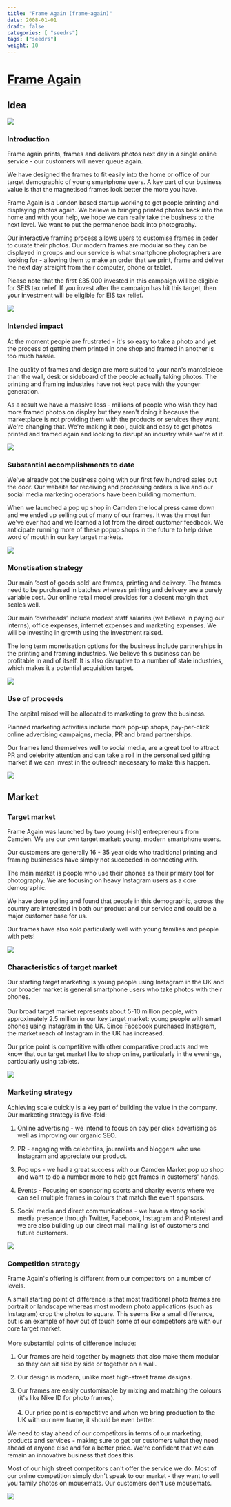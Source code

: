 ```yaml
---
title: "Frame Again (frame-again)"
date: 2008-01-01
draft: false
categories: [ "seedrs"]
tags: ["seedrs"]
weight: 10
---
```


# [Frame Again](https://www.seedrs.com/frame-again)

## Idea

![](/img/seedrs/uploads/startup/section_image/image/1645/1f03xv5kdjgi9wo4x4ngo0exmgzsezz/Get-Framing1-950x632.jpg?rect=0%2C145%2C950%2C483&w=600&fit=clip&s=7f8213da2981575df333039c6e374428)

### Introduction

Frame again prints, frames and delivers photos next day in a single online service - our customers will never queue again.

We have designed the frames to fit easily into the home or office of our target demographic of young smartphone users. A key part of our business value is that the magnetised frames look better the more you have.

Frame Again is a London based startup working to get people printing and displaying photos again. We believe in bringing printed photos back into the home and with your help, we hope we can really take the business to the next level. We want to put the permanence back into photography.

Our interactive framing process allows users to customise frames in order to curate their photos. Our modern frames are modular so they can be displayed in groups and our service is what smartphone photographers are looking for - allowing them to make an order that we print, frame and deliver the next day straight from their computer, phone or tablet.

Please note that the first £35,000 invested in this campaign will be eligible for SEIS tax relief. If you invest after the campaign has hit this target, then your investment will be eligible for EIS tax relief.

![](/img/seedrs/uploads/startup/section_image/image/1659/jrk4q86peqr7ccx960nqensytsgk92k/New_Frame_Again_Website1.jpg?rect=0%2C0%2C1200%2C1069&w=600&fit=clip&s=cb3eea202465020bdf6ab9d15b156bfc)

### Intended impact

At the moment people are frustrated - it's so easy to take a photo and yet the process of getting them printed in one shop and framed in another is too much hassle.

The quality of frames and design are more suited to your nan's mantelpiece than the wall, desk or sideboard of the people actually taking photos. The printing and framing industries have not kept pace with the younger generation.

As a result we have a massive loss - millions of people who wish they had more framed photos on display but they aren't doing it because the marketplace is not providing them with the products or services they want. We're changing that. We're making it cool, quick and easy to get photos printed and framed again and looking to disrupt an industry while we're at it.

![](/img/seedrs/uploads/startup/section_image/image/1649/3wm3770plot7nle34wj5um5m4584g5w/Get-Framing....-950x632.jpg?w=600&fit=clip&s=d868720738eb45deb2413dab3604b85a)

### Substantial accomplishments to date

We've already got the business going with our first few hundred sales out the door. Our website for receiving and processing orders is live and our social media marketing operations have been building momentum.

When we launched a pop up shop in Camden the local press came down and we ended up selling out of many of our frames. It was the most fun we've ever had and we learned a lot from the direct customer feedback. We anticipate running more of these popup shops in the future to help drive word of mouth in our key target markets.

![](/img/seedrs/uploads/startup/section_image/image/1650/6nkk4hc8fashrnuy5qgy8z0bgxvxxha/1514628997.jpg?w=600&fit=clip&s=b55a6d37e60a7864f094baac9162ea8e)

### Monetisation strategy

Our main ‘cost of goods sold’ are frames, printing and delivery. The frames need to be purchased in batches whereas printing and delivery are a purely variable cost. Our online retail model provides for a decent margin that scales well.

Our main ‘overheads’ include modest staff salaries (we believe in paying our interns), office expenses, internet expenses and marketing expenses. We will be investing in growth using the investment raised.

The long term monetisation options for the business include partnerships in the printing and framing industries. We believe this business can be profitable in and of itself. It is also disruptive to a number of stale industries, which makes it a potential acquisition target.

![](/img/seedrs/uploads/startup/section_image/image/1661/56fxb74d5ifaq1rglkcov6posmkdkmn/Email_iphone2.png?w=600&fit=clip&s=071ebaeee7e687e9a46c2d4aa6acbad1)

### Use of proceeds

The capital raised will be allocated to marketing to grow the business.

Planned marketing activities include more pop-up shops, pay-per-click online advertising campaigns, media, PR and brand partnerships.

Our frames lend themselves well to social media, are a great tool to attract PR and celebrity attention and can take a roll in the personalised gifting market if we can invest in the outreach necessary to make this happen.

![](/img/seedrs/uploads/startup/section_image/image/1652/n4qt19dbipfd1wshljagy3b3552lf2r/Get-Framin.....-950x632.jpg?rect=0%2C154%2C950%2C477&w=600&fit=clip&s=0cab223386865b0bcd99c6a44df87889)

## Market

### Target market

Frame Again was launched by two young (-ish) entrepreneurs from Camden. We are our own target market: young, modern smartphone users.

Our customers are generally 16 - 35 year olds who traditional printing and framing businesses have simply not succeeded in connecting with.

The main market is people who use their phones as their primary tool for photography. We are focusing on heavy Instagram users as a core demographic.

We have done polling and found that people in this demographic, across the country are interested in both our product and our service and could be a major customer base for us.

Our frames have also sold particularly well with young families and people with pets!

![](https://seedrs.imgix.net/uploads/startup/section_image/image/1654/iabzs01gsp8t7bebzzy4syoa2ffuxcr/Get-Framing.-950x547.jpg?w=600&fit=clip&s=bd1d560735f7e4a9acebbb6b58c9e76a)

### Characteristics of target market

Our starting target marketing is young people using Instagram in the UK and our broader market is general smartphone users who take photos with their phones. <br> <br>Our broad target market represents about 5-10 million people, with approximately 2.5 million in our key target market: young people with smart phones using Instagram in the UK. Since Facebook purchased Instagram, the market reach of Instagram in the UK has increased.

Our price point is competitive with other comparative products and we know that our target market like to shop online, particularly in the evenings, particularly using tablets.

![](https://seedrs.imgix.net/uploads/startup/section_image/image/1658/5kfnkc6slqe46zqifqfwrdjexfxfd8i/FRAME_AGAIN_packaging_boxes_30_Project_image.jpg?rect=132%2C10%2C543%2C483&w=600&fit=clip&s=6058a979ba497014560ca327a35486ec)

### Marketing strategy

Achieving scale quickly is a key part of building the value in the company. Our marketing strategy is five-fold:

1. Online advertising - we intend to focus on pay per click advertising as well as improving our organic SEO.

2. PR - engaging with celebrities, journalists and bloggers who use Instagram and appreciate our product.

3. Pop ups - we had a great success with our Camden Market pop up shop and want to do a number more to help get frames in customers' hands.

4. Events - Focusing on sponsoring sports and charity events where we can sell multiple frames in colours that match the event sponsors.

5. Social media and direct communications - we have a strong social media presence through Twitter, Facebook, Instagram and Pinterest and we are also building up our direct mail mailing list of customers and future customers.

![](https://seedrs.imgix.net/uploads/startup/section_image/image/1655/qv3nn1jl347ctsmwiq85yae5v7cuhpl/545731813.jpg?w=600&fit=clip&s=4417059f7927c8e612d3bb1f0d133d3a)

### Competition strategy

Frame Again's offering is different from our competitors on a number of levels.

A small starting point of difference is that most traditional photo frames are portrait or landscape whereas most modern photo applications (such as Instagram) crop the photos to square. This seems like a small difference, but is an example of how out of touch some of our competitors are with our core target market. <br> <br>More substantial points of difference include:

1. Our frames are held together by magnets that also make them modular so they can sit side by side or together on a wall.

2. Our design is modern, unlike most high-street frame designs.

3. Our frames are easily customisable by mixing and matching the colours (it's like Nike ID for photo frames). <br> <br>4. Our price point is competitive and when we bring production to the UK with our new frame, it should be even better.

We need to stay ahead of our competitors in terms of our marketing, products and services - making sure to get our customers what they need ahead of anyone else and for a better price. We're confident that we can remain an innovative business that does this.

Most of our high street competitors can't offer the service we do. Most of our online competition simply don't speak to our market - they want to sell you family photos on mousemats. Our customers don't use mousemats.

![](https://seedrs.imgix.net/uploads/startup/section_image/image/1657/d71zfb8aly5sv0ncjq7q66dy152gwbj/Get-Framing...-950x1427.jpg?rect=0%2C318%2C950%2C975&w=600&fit=clip&s=7f753426dd8bc5ab783815ef7c9c6f8a)

